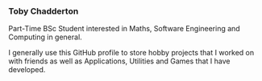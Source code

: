 ### Toby Chadderton

Part-Time BSc Student interested in Maths, Software Engineering and Computing in general.

I generally use this GitHub profile to store hobby projects that I worked on with
friends as well as Applications, Utilities and Games that I have developed.
